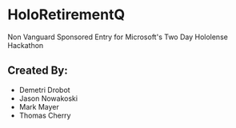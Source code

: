 # HoloRetirementQ
Non Vanguard Sponsored Entry for Microsoft's Two Day Hololense Hackathon

## Created By:
 * Demetri Drobot
 * Jason Nowakoski
 * Mark Mayer
 * Thomas Cherry

